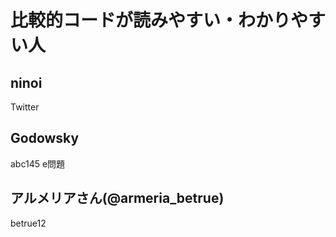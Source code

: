 # 比較的コードが読みやすい・わかりやすい人

## ninoi
Twitter

## Godowsky
abc145 e問題

## アルメリアさん(@armeria_betrue)
betrue12
